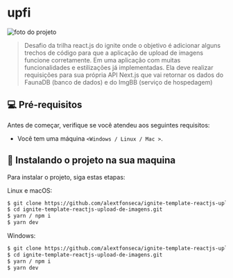 # upfi

<img src="./public/upfi.png" alt="foto do projeto">

> Desafio da trilha react.js do ignite onde o objetivo é adicionar alguns trechos de código para que a aplicação de upload de imagens funcione corretamente. Em uma aplicação com muitas funcionalidades e estilizações já implementadas. Ela deve realizar requisições para sua própria API Next.js que vai retornar os dados do FaunaDB (banco de dados) e do ImgBB (serviço de hospedagem)

## 💻 Pré-requisitos

Antes de começar, verifique se você atendeu aos seguintes requisitos:

- Você tem uma máquina `<Windows / Linux / Mac >`.

## 🚀 Instalando o projeto na sua maquina

Para instalar o projeto, siga estas etapas:

Linux e macOS:

```bash
$ git clone https://github.com/alextfonseca/ignite-template-reactjs-upload-de-imagens.git
$ cd ignite-template-reactjs-upload-de-imagens.git
$ yarn / npm i
$ yarn dev
```

Windows:

```bash
$ git clone https://github.com/alextfonseca/ignite-template-reactjs-upload-de-imagens.git
$ cd ignite-template-reactjs-upload-de-imagens.git
$ yarn / npm i
$ yarn dev
```


